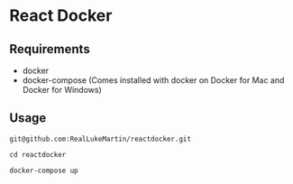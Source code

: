 # React Docker

## Requirements
- docker
- docker-compose (Comes installed with docker on Docker for Mac and Docker for Windows)

## Usage
`git@github.com:RealLukeMartin/reactdocker.git`

`cd reactdocker`

`docker-compose up`